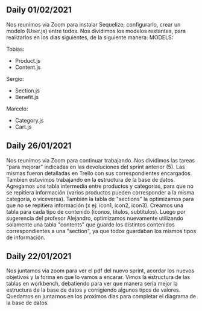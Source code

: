 ## Daily 01/02/2021
Nos reunimos via Zoom para instalar Sequelize, configurarlo, crear un modelo (User.js) entre todos.
Nos dividimos los modelos restantes, para realizarlos en los dias siguientes, de la siguiente manera:
MODELS:

Tobias:
- Product.js
- Content.js

Sergio:
- Section.js
- Benefit.js

Marcelo:
- Category.js 
- Cart.js

## Daily 26/01/2021
Nos reunimos via Zoom para continuar trabajando. Nos dividimos las tareas "para mejorar" indicadas en las devoluciones del sprint anterior (5). Las mismas fueron detalladas en Trello con sus correspondientes encargados. Tambien estuvimos trabajando en la estructura de la base de datos. Agregamos una tabla intermedia entre productos y categorias, para que no se repitiera información (varios productos pueden corresponder a la misma categoria, o viceversa).
También la tabla de "sections" la optimizamos para que no se repitiera información (x ej: icon1, icon2, icon3). Creamos una tabla para cada tipo de contenido (iconos, titulos, subtitulos). Luego por sugerencia del profesor Alejandro, optimizamos nuevamente utilizando solamente una tabla "contents" que guarde los distintos contenidos correspondientes a una "section", ya que todos guardaban los mismos tipos de información.

## Daily 22/01/2021
Nos juntamos via zoom para ver el pdf del nuevo sprint, acordar los nuevos objetivos y la forma en que lo vamos a encarar. Vimos la estructura de las tablas en workbench, debatiendo para ver que manera seria mejor la estructura de la base de datos y corrigiendo algunos tipos de valores.
Quedamos en juntarnos en los proximos dias para completar el diagrama de la base de datos.
